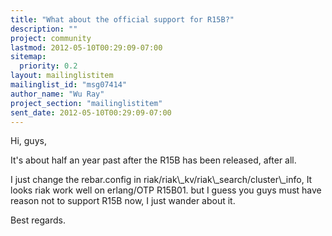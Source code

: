 ```yaml
---
title: "What about the official support for R15B?"
description: ""
project: community
lastmod: 2012-05-10T00:29:09-07:00
sitemap:
  priority: 0.2
layout: mailinglistitem
mailinglist_id: "msg07414"
author_name: "Wu Ray"
project_section: "mailinglistitem"
sent_date: 2012-05-10T00:29:09-07:00
---
```



Hi, guys,

It's about half an year past after the R15B has been released, after all.

I just change the rebar.config in
riak/riak\\_kv/riak\\_search/cluster\\_info, It looks riak work well on
erlang/OTP R15B01. but I guess you guys must have reason not to
support R15B now, I just wander about it.

Best regards.


